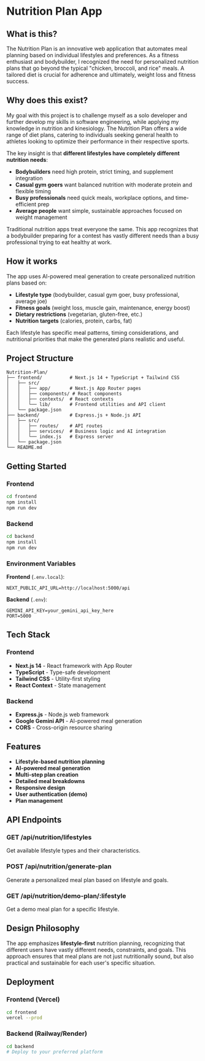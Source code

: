 # Nutrition Plan App

## What is this?

The Nutrition Plan is an innovative web application that automates meal planning based on individual lifestyles and preferences. As a fitness enthusiast and bodybuilder, I recognized the need for personalized nutrition plans that go beyond the typical "chicken, broccoli, and rice" meals. A tailored diet is crucial for adherence and ultimately, weight loss and fitness success.

## Why does this exist?

My goal with this project is to challenge myself as a solo developer and further develop my skills in software engineering, while applying my knowledge in nutrition and kinesiology. The Nutrition Plan offers a wide range of diet plans, catering to individuals seeking general health to athletes looking to optimize their performance in their respective sports.

The key insight is that **different lifestyles have completely different nutrition needs**:

- **Bodybuilders** need high protein, strict timing, and supplement integration
- **Casual gym goers** want balanced nutrition with moderate protein and flexible timing
- **Busy professionals** need quick meals, workplace options, and time-efficient prep
- **Average people** want simple, sustainable approaches focused on weight management

Traditional nutrition apps treat everyone the same. This app recognizes that a bodybuilder preparing for a contest has vastly different needs than a busy professional trying to eat healthy at work.

## How it works

The app uses AI-powered meal generation to create personalized nutrition plans based on:
- **Lifestyle type** (bodybuilder, casual gym goer, busy professional, average joe)
- **Fitness goals** (weight loss, muscle gain, maintenance, energy boost)
- **Dietary restrictions** (vegetarian, gluten-free, etc.)
- **Nutrition targets** (calories, protein, carbs, fat)

Each lifestyle has specific meal patterns, timing considerations, and nutritional priorities that make the generated plans realistic and useful.

## Project Structure

```
Nutrition-Plan/
├── frontend/          # Next.js 14 + TypeScript + Tailwind CSS
│   ├── src/
│   │   ├── app/       # Next.js App Router pages
│   │   ├── components/ # React components
│   │   ├── contexts/  # React contexts
│   │   └── lib/       # Frontend utilities and API client
│   └── package.json
├── backend/           # Express.js + Node.js API
│   ├── src/
│   │   ├── routes/    # API routes
│   │   ├── services/  # Business logic and AI integration
│   │   └── index.js   # Express server
│   └── package.json
└── README.md
```

## Getting Started

### Frontend
```bash
cd frontend
npm install
npm run dev
```

### Backend
```bash
cd backend
npm install
npm run dev
```

### Environment Variables

**Frontend** (`.env.local`):
```env
NEXT_PUBLIC_API_URL=http://localhost:5000/api
```

**Backend** (`.env`):
```env
GEMINI_API_KEY=your_gemini_api_key_here
PORT=5000
```

## Tech Stack

### Frontend
- **Next.js 14** - React framework with App Router
- **TypeScript** - Type-safe development
- **Tailwind CSS** - Utility-first styling
- **React Context** - State management

### Backend
- **Express.js** - Node.js web framework
- **Google Gemini API** - AI-powered meal generation
- **CORS** - Cross-origin resource sharing

## Features

- **Lifestyle-based nutrition planning**
- **AI-powered meal generation**
- **Multi-step plan creation**
- **Detailed meal breakdowns**
- **Responsive design**
- **User authentication (demo)**
- **Plan management**

## API Endpoints

### GET /api/nutrition/lifestyles
Get available lifestyle types and their characteristics.

### POST /api/nutrition/generate-plan
Generate a personalized meal plan based on lifestyle and goals.

### GET /api/nutrition/demo-plan/:lifestyle
Get a demo meal plan for a specific lifestyle.

## Design Philosophy

The app emphasizes **lifestyle-first** nutrition planning, recognizing that different users have vastly different needs, constraints, and goals. This approach ensures that meal plans are not just nutritionally sound, but also practical and sustainable for each user's specific situation.

## Deployment

### Frontend (Vercel)
```bash
cd frontend
vercel --prod
```

### Backend (Railway/Render)
```bash
cd backend
# Deploy to your preferred platform
```
